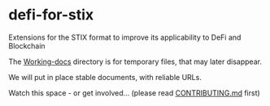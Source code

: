 # defi-for-stix
Extensions for the STIX format to improve its applicability to DeFi and Blockchain

The [Working-docs](working-docs) directory is for temporary files, that may later disappear.

We will put in place stable documents, with reliable URLs.

Watch this space - or get involved... (please read [CONTRIBUTING.md](CONTRIBUTING.md) first)
